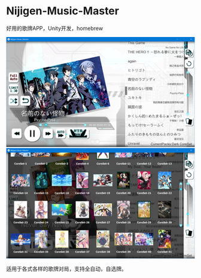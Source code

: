 # Nijigen-Music-Master
好用的歌牌APP，Unity开发，homebrew

![主页面](https://github.com/StellEdge/Nijigen-Music-Master/blob/master/Manual/main.png?raw=true)
![选卡页](https://github.com/StellEdge/Nijigen-Music-Master/blob/master/Manual/cardselect.png?raw=true)

适用于各式各样的歌牌对局，支持全自动，自选牌。
